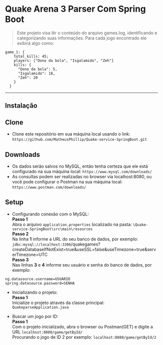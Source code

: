 # Quake Arena 3 Parser Com Spring Boot
> Este projeto visa lêr o conteúdo do arquivo games.log,
> identificando e categorizando suas informações.
> Para cada jogo encontrado ele exibirá algo como:
```
game_1: {
    total_kills: 45;
    players: ["Dono da bola", "Isgalamido", "Zeh"]
    kills: {
      "Dono da bola": 5,
      "Isgalamido": 18,
      "Zeh": 20
    }
  }
```
---
## Instalação
## Clone
- Clone este repositório em sua máquina local usando o link: `https://github.com/MatheusPhillip/Quake-service-SpringBoot.git`

## Downloads
- Os dados serão salvos no MySQL, então tenha certeza que ele está configurado na sua máquina local: `https://www.mysql.com/downloads/`
- As consultas podem ser realizadas no browser via localhost:8080, ou você pode configurar o Postman na sua máquina local: `https://www.postman.com/downloads/`

## Setup
- Configurando conexão com o MySQL: <br />
__Passo 1__ <br />
Abra o arquivo `application.properties` localizado na pasta: `\Quake-service-SpringBoot\src\main\resources` <br />
__Passo 2__ <br />
Na linha __1__ informe a URL do seu banco de dados, por exemplo: <br />
`jdbc:mysql://localhost:3306`/quakegames?createDatabaseIfNotExist=true&useSSL=false&useTimezone=true&serverTimezone=UTC <br />
__Passo 3__ <br />
Nas linhas __3__ e __4__ informe seu usuário e senha do banco de dados, por exemplo: <br />
```
ng.datasource.username=USUARIO
spring.datasource.password=SENHA
```

- Inicializando o projeto: <br />
__Passo 1__ <br />
Inicialize o projeto através da classe principal: `QuakeparseApplication.java` <br />

- Buscar um jogo por ID: <br />
__Passo 1__ <br />
Com o projeto inicializado, abra o browser ou Postman(GET) e digite a URL `localhost:8080/game/getById/` <br />
Procurando o jogo de ID 2 por exemplo: `localhost:8080/game/getById/2`
